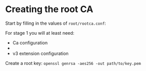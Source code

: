# Creating the root CA

Start by filling in the values of `root/rootca.conf`:

For stage 1 you will at least need:
- Ca configuration
- 
- v3 extension configuration

Create a root key:
`openssl genrsa -aes256 -out path/to/key.pem`